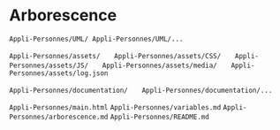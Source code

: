 # Arborescence
`Appli-Personnes/UML/
   Appli-Personnes/UML/...`

`Appli-Personnes/assets/`
`   Appli-Personnes/assets/CSS/`
`   Appli-Personnes/assets/JS/`
`   Appli-Personnes/assets/media/`
`   Appli-Personnes/assets/log.json`

`Appli-Personnes/documentation/`
`   Appli-Personnes/documentation/...`

`Appli-Personnes/main.html`
`Appli-Personnes/variables.md`
`Appli-Personnes/arborescence.md`
`Appli-Personnes/README.md`


